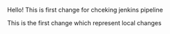 Hello!
This is first change for chceking jenkins pipeline

This is the first change which represent local changes 

